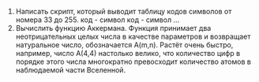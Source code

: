 1. Написать скрипт, который выводит таблицу кодов символов от номера 33 до 255.
код - символ
код - символ
...  
2. Вычислить функцию Аккермана. Функция принимает два неотрицательных целых числа в качестве параметров и возвращает натуральное число, обозначается A(m,n). Растёт очень быстро, например, число A(4,4) настолько велико, что количество цифр в порядке этого числа многократно превосходит количество атомов в наблюдаемой части Вселенной.

